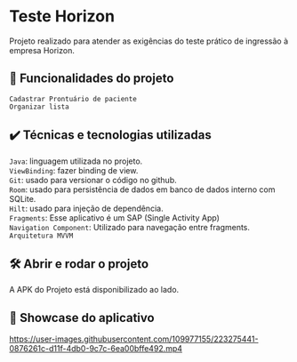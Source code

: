 # Teste Horizon

Projeto realizado para atender as exigências do teste prático de ingressão à empresa Horizon.

## 🔨 Funcionalidades do projeto
`Cadastrar Prontuário de paciente` <br>
`Organizar lista` <br>

## ✔️ Técnicas e tecnologias utilizadas
`Java`: linguagem utilizada no projeto. <br>
`ViewBinding`: fazer binding de view. <br>
`Git`: usado para versionar o código no github. <br>
`Room`: usado para persistência de dados em banco de dados interno com SQLite. <br>
`Hilt`: usado para injeção de dependência. <br>
`Fragments`: Esse aplicativo é um SAP (Single Activity App)  <br>
`Navigation Component`: Utilizado para navegação entre fragments. <br>
`Arquitetura MVVM` <br>

## 🛠️ Abrir e rodar o projeto
A APK do Projeto está disponibilizado ao lado.

## 🎥 Showcase do aplicativo
https://user-images.githubusercontent.com/109977155/223275441-0876261c-d11f-4db0-9c7c-6ea00bffe492.mp4
